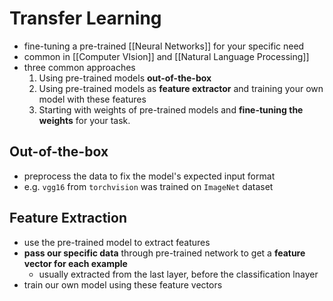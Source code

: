 # Transfer Learning
- fine-tuning a pre-trained [[Neural Networks]] for your specific need
- common in [[Computer VIsion]] and [[Natural Language Processing]]
- three common approaches
	1. Using pre-trained models **out-of-the-box**
    2. Using pre-trained models as **feature extractor** and training your own model with these features
    3. Starting with weights of pre-trained models and **fine-tuning the weights** for your task. 
## Out-of-the-box
- preprocess the data to fix the model's expected input format
- e.g. `vgg16` from `torchvision` was trained on `ImageNet` dataset
## Feature Extraction
- use the pre-trained model to extract features
- **pass our specific data** through pre-trained network to get a **feature vector for each example**
	- usually extracted from the last layer, before the classification lnayer
- train our own model using these feature vectors